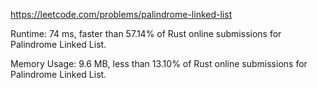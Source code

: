 https://leetcode.com/problems/palindrome-linked-list


Runtime: 74 ms, faster than 57.14% of Rust online submissions for Palindrome Linked List.

Memory Usage: 9.6 MB, less than 13.10% of Rust online submissions for Palindrome Linked List.